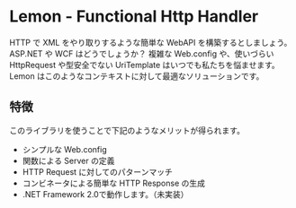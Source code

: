 Lemon - Functional Http Handler
===

HTTP で XML をやり取りするような簡単な WebAPI を構築するとしましょう。
ASP.NET や WCF はどうでしょうか？
複雑な Web.config や、使いづらい HttpRequest や型安全でない UriTemplate はいつでも私たちを悩ませます。
Lemon はこのようなコンテキストに対して最適なソリューションです。

特徴
---
このライブラリを使うことで下記のようなメリットが得られます。

* シンプルな Web.config
* 関数による Server の定義
* HTTP Request に対してのパターンマッチ
* コンビネータによる簡単な HTTP Response の生成
* .NET Framework 2.0で動作します。（未実装）
